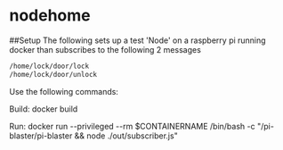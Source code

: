 # nodehome

##Setup
The following sets up a test 'Node' on a raspberry pi running docker than subscribes to the following 2 messages
```bash
/home/lock/door/lock
/home/lock/door/unlock
```

Use the following commands:

Build:
docker build 

Run:
docker run --privileged --rm $CONTAINERNAME /bin/bash -c "/pi-blaster/pi-blaster && node ./out/subscriber.js"
